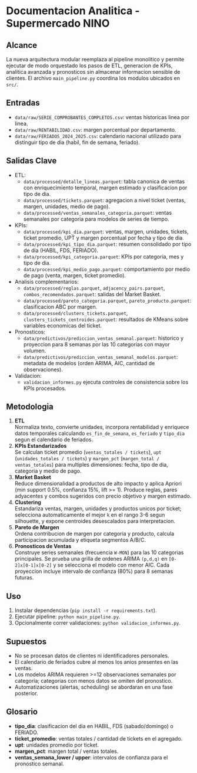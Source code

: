 # Documentacion Analitica - Supermercado NINO

## Alcance
La nueva arquitectura modular reemplaza al pipeline monolitico y permite ejecutar de modo orquestado los pasos de ETL, generacion de KPIs, analitica avanzada y pronosticos sin almacenar informacion sensible de clientes. El archivo `main_pipeline.py` coordina los modulos ubicados en `src/`.

## Entradas
- `data/raw/SERIE_COMPROBANTES_COMPLETOS.csv`: ventas historicas linea por linea.
- `data/raw/RENTABILIDAD.csv`: margen porcentual por departamento.
- `data/raw/FERIADOS_2024_2025.csv`: calendario nacional utilizado para distinguir tipo de dia (habil, fin de semana, feriado).

## Salidas Clave
- ETL:
  - `data/processed/detalle_lineas.parquet`: tabla canonica de ventas con enriquecimiento temporal, margen estimado y clasificacion por tipo de dia.
  - `data/processed/tickets.parquet`: agregacion a nivel ticket (ventas, margen, unidades, medio de pago).
  - `data/processed/ventas_semanales_categoria.parquet`: ventas semanales por categoria para modelos de series de tiempo.
- KPIs:
  - `data/processed/kpi_dia.parquet`: ventas, margen, unidades, tickets, ticket promedio, UPT y margen porcentual por fecha y tipo de dia.
  - `data/processed/kpi_tipo_dia.parquet`: resumen consolidado por tipo de dia (HABIL, FDS, FERIADO).
  - `data/processed/kpi_categoria.parquet`: KPIs por categoria, mes y tipo de dia.
  - `data/processed/kpi_medio_pago.parquet`: comportamiento por medio de pago (venta, margen, ticket promedio).
- Analisis complementarios:
  - `data/processed/reglas.parquet`, `adjacency_pairs.parquet`, `combos_recomendados.parquet`: salidas del Market Basket.
  - `data/processed/pareto_categoria.parquet`, `pareto_producto.parquet`: clasificacion ABC por margen.
  - `data/processed/clusters_tickets.parquet`, `clusters_tickets_centroides.parquet`: resultados de KMeans sobre variables economicas del ticket.
- Pronosticos:
  - `data/predictivos/prediccion_ventas_semanal.parquet`: historico y proyeccion para 8 semanas por las 10 categorias con mayor volumen.
  - `data/predictivos/prediccion_ventas_semanal_modelos.parquet`: metadata de modelos (orden ARIMA, AIC, cantidad de observaciones).
- Validacion:
  - `validacion_informes.py` ejecuta controles de consistencia sobre los KPIs procesados.

## Metodologia
1. **ETL**  
   Normaliza texto, convierte unidades, incorpora rentabilidad y enriquece datos temporales calculando `es_fin_de_semana`, `es_feriado` y `tipo_dia` segun el calendario de feriados.
2. **KPIs Estandarizados**  
   Se calculan ticket promedio (`ventas_totales / tickets`), `upt` (`unidades_totales / tickets`) y `margen_pct` (`margen_total / ventas_totales`) para multiples dimensiones: fecha, tipo de dia, categoria y medio de pago.
3. **Market Basket**  
   Reduce dimensionalidad a productos de alto impacto y aplica Apriori (min support 0.5%, confianza 15%, lift >= 1). Produce reglas, pares adyacentes y combos sugeridos con precio objetivo y margen estimado.
4. **Clustering**  
   Estandariza ventas, margen, unidades y productos unicos por ticket; selecciona automaticamente el mejor `k` en el rango 3-6 segun silhouette, y expone centroides desescalados para interpretacion.
5. **Pareto de Margen**  
   Ordena contribucion de margen por categoria y producto, calcula participacion acumulada y etiqueta segmentos A/B/C.
6. **Pronosticos de Ventas**  
   Construye series semanales (frecuencia `W-MON`) para las 10 categorias principales. Se prueba una grilla de ordenes ARIMA `(p,d,q)` en `[0-2]x[0-1]x[0-2]` y se selecciona el modelo con menor AIC. Cada proyeccion incluye intervalo de confianza (80%) para 8 semanas futuras.

## Uso
1. Instalar dependencias (`pip install -r requirements.txt`).
2. Ejecutar pipeline: `python main_pipeline.py`.
3. Opcionalmente correr validaciones: `python validacion_informes.py`.

## Supuestos
- No se procesan datos de clientes ni identificadores personales.
- El calendario de feriados cubre al menos los anios presentes en las ventas.
- Los modelos ARIMA requieren >=12 observaciones semanales por categoria; categorias con menos datos se omiten del pronostico.
- Automatizaciones (alertas, scheduling) se abordaran en una fase posterior.

## Glosario
- **tipo_dia**: clasificacion del dia en HABIL, FDS (sabado/domingo) o FERIADO.
- **ticket_promedio**: ventas totales / cantidad de tickets en el agregado.
- **upt**: unidades promedio por ticket.
- **margen_pct**: margen total / ventas totales.
- **ventas_semana_lower / upper**: intervalos de confianza para el pronostico semanal.
